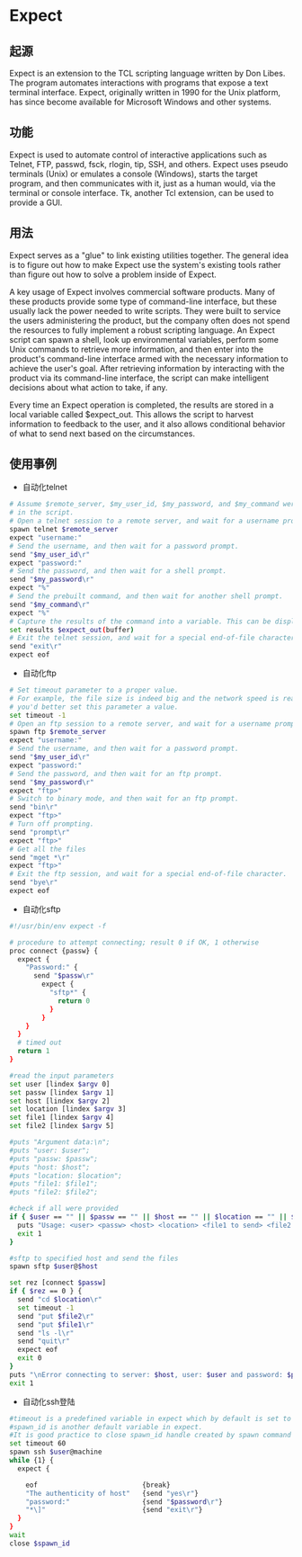 # Expect

## 起源
Expect is an extension to the TCL scripting language written by Don Libes. The program automates interactions with programs that expose a text terminal interface. Expect, originally written in 1990 for the Unix platform, has since become available for Microsoft Windows and other systems.

## 功能
Expect is used to automate control of interactive applications such as Telnet, FTP, passwd, fsck, rlogin, tip, SSH, and others. Expect uses pseudo terminals (Unix) or emulates a console (Windows), starts the target program, and then communicates with it, just as a human would, via the terminal or console interface. Tk, another Tcl extension, can be used to provide a GUI.

## 用法
Expect serves as a "glue" to link existing utilities together. The general idea is to figure out how to make Expect use the system's existing tools rather than figure out how to solve a problem inside of Expect.

A key usage of Expect involves commercial software products. Many of these products provide some type of command-line interface, but these usually lack the power needed to write scripts. They were built to service the users administering the product, but the company often does not spend the resources to fully implement a robust scripting language. An Expect script can spawn a shell, look up environmental variables, perform some Unix commands to retrieve more information, and then enter into the product's command-line interface armed with the necessary information to achieve the user's goal. After retrieving information by interacting with the product via its command-line interface, the script can make intelligent decisions about what action to take, if any.

Every time an Expect operation is completed, the results are stored in a local variable called $expect_out. This allows the script to harvest information to feedback to the user, and it also allows conditional behavior of what to send next based on the circumstances.

## 使用事例
* 自动化telnet
```bash
# Assume $remote_server, $my_user_id, $my_password, and $my_command were read in earlier
# in the script.
# Open a telnet session to a remote server, and wait for a username prompt.
spawn telnet $remote_server
expect "username:"
# Send the username, and then wait for a password prompt.
send "$my_user_id\r"
expect "password:"
# Send the password, and then wait for a shell prompt.
send "$my_password\r"
expect "%"
# Send the prebuilt command, and then wait for another shell prompt.
send "$my_command\r"
expect "%"
# Capture the results of the command into a variable. This can be displayed, or written to disk.
set results $expect_out(buffer)
# Exit the telnet session, and wait for a special end-of-file character.
send "exit\r"
expect eof
```
* 自动化ftp
```bash
# Set timeout parameter to a proper value.
# For example, the file size is indeed big and the network speed is really one problem,
# you'd better set this parameter a value.
set timeout -1
# Open an ftp session to a remote server, and wait for a username prompt.
spawn ftp $remote_server
expect "username:"
# Send the username, and then wait for a password prompt.
send "$my_user_id\r"
expect "password:"
# Send the password, and then wait for an ftp prompt.
send "$my_password\r"
expect "ftp>"
# Switch to binary mode, and then wait for an ftp prompt.
send "bin\r"
expect "ftp>"
# Turn off prompting.
send "prompt\r"
expect "ftp>"
# Get all the files
send "mget *\r"
expect "ftp>"
# Exit the ftp session, and wait for a special end-of-file character.
send "bye\r"
expect eof
```

* 自动化sftp
```bash
#!/usr/bin/env expect -f

# procedure to attempt connecting; result 0 if OK, 1 otherwise
proc connect {passw} {
  expect {
    "Password:" {
      send "$passw\r"
        expect {
          "sftp*" {
            return 0
          }
        }
    }
  }
  # timed out
  return 1
}

#read the input parameters
set user [lindex $argv 0]
set passw [lindex $argv 1]
set host [lindex $argv 2]
set location [lindex $argv 3]
set file1 [lindex $argv 4]
set file2 [lindex $argv 5]

#puts "Argument data:\n";
#puts "user: $user";
#puts "passw: $passw";
#puts "host: $host";
#puts "location: $location";
#puts "file1: $file1";
#puts "file2: $file2";

#check if all were provided
if { $user == "" || $passw == "" || $host == "" || $location == "" || $file1 == "" || $file2 == "" }  {
  puts "Usage: <user> <passw> <host> <location> <file1 to send> <file2 to send>\n"
  exit 1
}

#sftp to specified host and send the files
spawn sftp $user@$host

set rez [connect $passw]
if { $rez == 0 } {
  send "cd $location\r"
  set timeout -1
  send "put $file2\r"
  send "put $file1\r"
  send "ls -l\r"
  send "quit\r"
  expect eof
  exit 0
}
puts "\nError connecting to server: $host, user: $user and password: $passw!\n"
exit 1
```

* 自动化ssh登陆
```bash
#timeout is a predefined variable in expect which by default is set to 10 sec
#spawn_id is another default variable in expect.
#It is good practice to close spawn_id handle created by spawn command
set timeout 60
spawn ssh $user@machine
while {1} {
  expect {

    eof                          {break}
    "The authenticity of host"   {send "yes\r"}
    "password:"                  {send "$password\r"}
    "*\]"                        {send "exit\r"}
  }
}
wait
close $spawn_id
```

